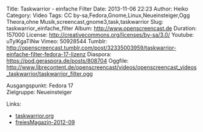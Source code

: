 Title: Taskwarrior - einfache Filter
Date: 2013-11-06 22:23
Author: Heiko
Category: Video
Tags: CC by-sa,Fedora,Gnome,Linux,Neueinsteiger,Ogg Theora,ohne Musik,screencast,gnome3,task,taskwarrior
Slug: taskwarrior_einfache_filter
Album: http://www.openscreencast.de
Duration: 157000
License: http://creativecommons.org/licenses/by-sa/3.0/
Youtube: uTylKgaTINw
Vimeo: 50928544
Tumblr: http://openscreencast.tumblr.com/post/32335003959/taskwarrior-einfache-filter-fedora-17-lizenz
Diaspora: https://pod.geraspora.de/posts/808704
Oggfile: http://www.librecontent.de/openscreencast/videos/openscreencast_videos_taskwarrior/taskwarrior_filter.ogg

Ausgangspunkt: Fedora 17  
Zielgruppe: Neueinsteiger  

Links:

  * [taskwarrior.org](http://taskwarrior.org/ "Link zu taskwarrior" )
  * [freiesMagazin-2012-09](http://www.freiesmagazin.de/mobil/freiesMagazin-2012-09.html#12_09_taskwarrior_02 "Link zu freiesmagazin.de" )

